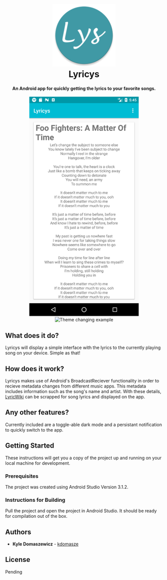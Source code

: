 <h1 align="center">
<br>
  <img src="https://raw.githubusercontent.com/kdomasze/Lyricys/master/app/src/main/res/mipmap-xxxhdpi/ic_lyricys_round.png" alt="Lyricys logo" title="Lyricys" height="200" />
  <br>
Lyricys 
<br>
</h1>
<h4 align="center">An Android app for quickly getting the lyrics to your favorite songs.</h4>

<p align="center">
    <img src="https://github.com/kdomasze/Lyricys/blob/master/screenshots/mainInterface.png?raw=true"
         alt="Main Interface example" width="350">
  <img src="https://github.com/kdomasze/Lyricys/blob/master/screenshots/themeSwitchingExample.gif?raw=true"
         alt="Theme changing example" width="350">
  </a>

## What does it do?

Lyricys will display a simple interface with the lyrics to the currently playing song on your device. Simple as that!

## How does it work?

Lyricys makes use of Android's BroadcastReciever functionality in order to recieve metadata changes from different music apps. 
This metadata includes information such as the song's name and artist. 
With these details, [LyricWiki](http://lyrics.wikia.com/wiki/LyricWiki) can be scrapped for song lyrics and displayed on the app.

## Any other features?

Currently included are a toggle-able dark mode and a persistant notification to quickly switch to the app.

## Getting Started

These instructions will get you a copy of the project up and running on your local machine for development.

### Prerequisites

The project was created using Android Studio Version 3.1.2.

### Instructions for Building

Pull the project and open the project in Android Studio. It should be ready for compilation out of the box.

## Authors

* **Kyle Domaszewicz** - [kdomasze](https://github.com/kdomasze)

## License

Pending
